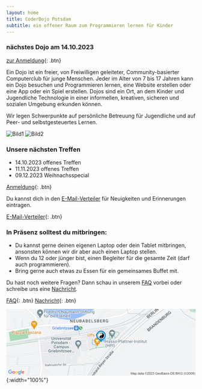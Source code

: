 ```yaml
---
layout: home
title: CoderDojo Potsdam
subtitle: ein offener Raum zum Programmieren lernen für Kinder
---
```


### nächstes Dojo am 14.10.2023

[zur Anmeldung](){: .btn}

Ein Dojo ist ein freier, von Freiwilligen geleiteter, Community-basierter Computerclub für junge Menschen. Jeder im Alter von 7 bis 17 Jahren kann ein Dojo besuchen und Programmieren lernen, eine Website erstellen oder eine App oder ein Spiel erstellen. Dojos sind ein Ort, an dem Kinder und Jugendliche Technologie in einer informellen, kreativen, sicheren und sozialen Umgebung erkunden können.

Wir legen Schwerpunkte auf persönliche Betreuung für Jugendliche und auf Peer- und selbstgesteuertes Lernen.

![Bild1](/assets/img/crepe.jpg)
![Bild2](/assets/img/crepe.jpg)

### Unsere nächsten Treffen

- 14.10.2023 offenes Treffen
- 11.11.2023 offenes Treffen
- 09.12.2023 Weihnachsspecial

[Anmeldung](){: .btn}

Du kannst dich in den [E-Mail-Verteiler](https://groups.google.com/forum/#!forum/coderdojopotsdam) für Neuigkeiten und Erinnerungen eintragen.

[E-Mail-Verteiler](https://groups.google.com/forum/#!forum/coderdojopotsdam){: .btn}

### In Präsenz solltest du mitbringen:

- Du kannst gerne deinen eigenen Laptop oder dein Tablet mitbringen, ansonsten können wir dir aber auch einen Laptop stellen.
- Wenn du 12 oder jünger bist, einen Begleiter für die gesamte Zeit (darf auch programmieren).
- Bring gerne auch etwas zu Essen für ein gemeinsames Buffet mit.

Du hast noch weitere Fragen? Dann schau in unserem [FAQ](/faq.md) vorbei oder schreibe uns eine [Nachricht](mailto:klub-coderdojo-sprecher@hpi.de).

[FAQ](/faq.md){: .btn}
[Nachricht](mailto:klub-coderdojo-sprecher@hpi.de){: .btn}

[![Karte](/assets/img/staticmap.png)](https://www.google.com/maps/search/?api=1&query=52.39362999999999,13.13175){:width="100%"}
